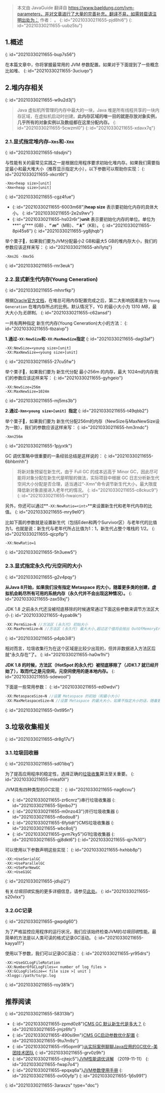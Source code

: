 > 本文由 JavaGuide 翻译自 https://www.baeldung.com/jvm-parameters，并对文章进行了大量的完善补充。翻译不易，如需转载请注明出处为：   作者： 。
> {: id="20210330211655-pjd8hi6"}
{: id="20210330211655-uubz5tu"}

## 1.概述
{: id="20210330211655-bup7s56"}

在本篇文章中，你将掌握最常用的 JVM 参数配置。如果对于下面提到了一些概念比如堆、
{: id="20210330211655-3uciuqo"}

## 2.堆内存相关
{: id="20210330211655-w9u2d3j"}

> Java 虚拟机所管理的内存中最大的一块，Java 堆是所有线程共享的一块内存区域，在虚拟机启动时创建。**此内存区域的唯一目的就是存放对象实例，几乎所有的对象实例以及数组都在这里分配内存。**
> {: id="20210330211655-5cwzml0"}
{: id="20210330211655-xdavx7q"}

### 2.1.显式指定堆内存`–Xms`和`-Xmx`
{: id="20210330211655-tdsdjni"}

与性能有关的最常见实践之一是根据应用程序要求初始化堆内存。如果我们需要指定最小和最大堆大小（推荐显示指定大小），以下参数可以帮助你实现：
{: id="20210330211655-xkcrt6t"}

```
-Xms<heap size>[unit] 
-Xmx<heap size>[unit]
```
{: id="20210330211655-cgz4fue"}

- {: id="20210330211655-6003m68"}**heap size** 表示要初始化内存的具体大小。
  {: id="20210330211655-2e2s9wv"}
- {: id="20210330211655-hs02r6r"}**unit** 表示要初始化内存的单位。单位为***“ g”*** (GB) 、***“ m”***（MB）、***“ k”***（KB）。
  {: id="20210330211655-8pi45s6"}
{: id="20210330211655-yg8jhqb"}

举个栗子🌰，如果我们要为JVM分配最小2 GB和最大5 GB的堆内存大小，我们的参数应该这样来写：
{: id="20210330211655-ahi1ytq"}

```
-Xms2G -Xmx5G
```
{: id="20210330211655-rnr3euk"}

### 2.2.显式新生代内存(Young Ceneration)
{: id="20210330211655-mhnrfkp"}

根据[Oracle官方文档](https://docs.oracle.com/javase/8/docs/technotes/guides/vm/gctuning/sizing.html)，在堆总可用内存配置完成之后，第二大影响因素是为 `Young Generation` 在堆内存所占的比例。默认情况下，YG 的最小大小为 1310 *MB*，最大大小为*无限制*。
{: id="20210330211655-c62ansd"}

一共有两种指定 新生代内存(Young Ceneration)大小的方法：
{: id="20210330211655-tbzaivp"}

**1.通过`-XX:NewSize`和`-XX:MaxNewSize`指定**
{: id="20210330211655-dagl3af"}

```
-XX:NewSize=<young size>[unit] 
-XX:MaxNewSize=<young size>[unit]
```
{: id="20210330211655-27cu5fw"}

举个栗子🌰，如果我们要为 新生代分配 最小256m 的内存，最大 1024m的内存我们的参数应该这样来写：
{: id="20210330211655-gyhgeio"}

```
-XX:NewSize=256m
-XX:MaxNewSize=1024m
```
{: id="20210330211655-mj5ms3b"}

**2.通过`-Xmn<young size>[unit] `指定**
{: id="20210330211655-t49qbb2"}

举个栗子🌰，如果我们要为 新生代分配256m的内存（NewSize与MaxNewSize设为一致），我们的参数应该这样来写：
{: id="20210330211655-hm3rndc"}

```
-Xmn256m 
```
{: id="20210330211655-1pjyxtk"}

GC 调优策略中很重要的一条经验总结是这样说的：
{: id="20210330211655-6bhbmhh"}

> 将新对象预留在新生代，由于 Full GC 的成本远高于 Minor GC，因此尽可能将对象分配在新生代是明智的做法，实际项目中根据 GC 日志分析新生代空间大小分配是否合理，适当通过“-Xmn”命令调节新生代大小，最大限度降低新对象直接进入老年代的情况。
> {: id="20210330211655-c8ckuc9"}
{: id="20210330211655-hwaicm3"}

另外，你还可以通过**`-XX:NewRatio=<int>`**来设置新生代和老年代内存的比值。
{: id="20210330211655-mry9el0"}

比如下面的参数就是设置新生代（包括Eden和两个Survivor区）与老年代的比值为1。也就是说：新生代与老年代所占比值为1：1，新生代占整个堆栈的 1/2。
{: id="20210330211655-qjcpflp"}

```
-XX:NewRatio=1
```
{: id="20210330211655-5h3uew5"}

### 2.3.显式指定永久代/元空间的大小
{: id="20210330211655-g2v4pqy"}

**从Java 8开始，如果我们没有指定 Metaspace 的大小，随着更多类的创建，虚拟机会耗尽所有可用的系统内存（永久代并不会出现这种情况）。**
{: id="20210330211655-zax59xj"}

JDK 1.8 之前永久代还没被彻底移除的时候通常通过下面这些参数来调节方法区大小
{: id="20210330211655-4ypab9k"}

```java
-XX:PermSize=N //方法区 (永久代) 初始大小
-XX:MaxPermSize=N //方法区 (永久代) 最大大小,超过这个值将会抛出 OutOfMemoryError 异常:java.lang.OutOfMemoryError: PermGen
```
{: id="20210330211655-p4pb3i8"}

相对而言，垃圾收集行为在这个区域是比较少出现的，但并非数据进入方法区后就“永久存在”了。
{: id="20210330211655-ha0w1hi"}

**JDK 1.8 的时候，方法区（HotSpot 的永久代）被彻底移除了（JDK1.7 就已经开始了），取而代之是元空间，元空间使用的是本地内存。**
{: id="20210330211655-sdewool"}

下面是一些常用参数：
{: id="20210330211655-ed0wdvi"}

```java
-XX:MetaspaceSize=N //设置 Metaspace 的初始（和最小大小）
-XX:MaxMetaspaceSize=N //设置 Metaspace 的最大大小，如果不指定大小的话，随着更多类的创建，虚拟机会耗尽所有可用的系统内存。
```
{: id="20210330211655-0xtl95n"}

## 3.垃圾收集相关
{: id="20210330211655-dr8g17u"}

### 3.1.垃圾回收器
{: id="20210330211655-sd01ibq"}

为了提高应用程序的稳定性，选择正确的[垃圾收集](http://www.oracle.com/webfolder/technetwork/tutorials/obe/java/gc01/index.html)算法至关重要。
{: id="20210330211655-mieaf0l"}

JVM具有四种类型的*GC*实现：
{: id="20210330211655-nag6cvu"}

- {: id="20210330211655-zr6cnrz"}串行垃圾收集器
  {: id="20210330211655-5ljmbo7"}
- {: id="20210330211655-m0nzo43"}并行垃圾收集器
  {: id="20210330211655-n6odou8"}
- {: id="20210330211655-6fytidt"}CMS垃圾收集器
  {: id="20210330211655-wbc8olj"}
- {: id="20210330211655-gvm7ky5"}G1垃圾收集器
  {: id="20210330211655-gj8dkt6"}
{: id="20210330211655-qjn7k10"}

可以使用以下参数声明这些实现：
{: id="20210330211655-hxhbb8p"}

```
-XX:+UseSerialGC
-XX:+UseParallelGC
-XX:+USeParNewGC
-XX:+UseG1GC
```
{: id="20210330211655-jdluji2"}

有关*垃圾回收*实施的更多详细信息，请参见[此处](https://github.com/Snailclimb/JavaGuide/blob/master/docs/java/jvm/JVM%E5%9E%83%E5%9C%BE%E5%9B%9E%E6%94%B6.md)。
{: id="20210330211655-s20vlxx"}

### 3.2.GC记录
{: id="20210330211655-gwpdg60"}

为了严格监控应用程序的运行状况，我们应该始终检查JVM的*垃圾回收*性能。最简单的方法是以人类可读的格式记录*GC*活动。
{: id="20210330211655-kayya11"}

使用以下参数，我们可以记录*GC*活动：
{: id="20210330211655-yr95drs"}

```
-XX:+UseGCLogFileRotation 
-XX:NumberOfGCLogFiles=< number of log files > 
-XX:GCLogFileSize=< file size >[ unit ]
-Xloggc:/path/to/gc.log
```
{: id="20210330211655-roy381k"}

## 推荐阅读
{: id="20210330211655-58313lb"}

- {: id="20210330211655-zpmd0z8"}[CMS GC 默认新生代是多大？](https://www.jianshu.com/p/832fc4d4cb53)
  {: id="20210330211655-jmjz6fo"}
- {: id="20210330211655-490si9m"}[CMS GC启动参数优化配置](https://www.cnblogs.com/hongdada/p/10277782.html)
  {: id="20210330211655-9tu7m9z"}
- {: id="20210330211655-r95opm9"}[从实际案例聊聊Java应用的GC优化-美团技术团队](https://tech.meituan.com/2017/12/29/jvm-optimize.html)
  {: id="20210330211655-grv0z9h"}
- {: id="20210330211655-cjtejc5"}[JVM性能调优详解](https://www.choupangxia.com/2019/11/11/interview-jvm-gc-08/) （2019-11-11）
  {: id="20210330211655-fwap7o4"}
- {: id="20210330211655-epqxq6a"}[JVM参数使用手册](https://segmentfault.com/a/1190000010603813)
  {: id="20210330211655-ov00yfp"}
{: id="20210330211655-1j6s991"}


{: id="20210330211655-3araxzs" type="doc"}
